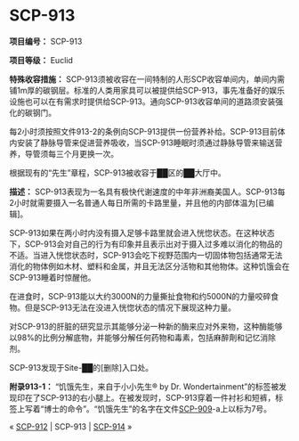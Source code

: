 # SCP-913
                        


**项目编号：** SCP-913

**项目等级：** Euclid

**特殊收容措施：** SCP-913须被收容在一间特制的人形SCP收容单间内，单间内需铺1m厚的碳钢层。标准的人类用家具可以被提供给SCP-913，事先准备好的娱乐设施也可以在有需求时提供给SCP-913。通向SCP-913收容单间的道路须安装强化的碳钢门。

每2小时须按照文件913-2的条例向SCP-913提供一份营养补给。SCP-913目前体内安装了静脉导管来促进营养吸收，当SCP-913睡眠时须通过静脉导管来输送营养，导管须每三个月更换一次。

根据现有的“先生”章程，SCP-913被收容于██区的██大厅中。

**描述：** SCP-913表现为一名具有极快代谢速度的中年非洲裔美国人。SCP-913每2小时就需要摄入一名普通人每日所需的卡路里量，并且他的内部体温为[已编辑]。

SCP-913如果在两小时内没有摄入足够卡路里就会进入恍惚状态。在这种状态下，SCP-913会对自己的行为有印象并且表示出对于摄入过多难以消化的物品的不适。当进入恍惚状态时，SCP-913会吃下视野范围内一切固体物包括通常无法消化的物体例如木材、塑料和金属，并且无法区分活物和其他物体。这种饥饿会在SCP-913睡着时惊醒他。

在进食时，SCP-913能以大约3000N的力量撕扯食物和约5000N的力量咬碎食物。但是SCP-913无法在没进入恍惚状态的情况下展现这种力量。

对SCP-913的肝脏的研究显示其能够分泌一种新的酶来应对外来物，这种酶能够以98%的比例分解底物，并能够分解任何药物和毒素，包括麻醉劑和记忆消除剂。

SCP-913发现于Site-██的[删除]入口处。

**附录913-1：** “饥饿先生，来自于小小先生® by Dr. Wondertainment”的标签被发现印在了SCP-913的右小腿上。在被发现时，SCP-913穿着一件衬衫和短裤，标签上写着“博士的命令”。“饥饿先生”的名字在文件[SCP-909](/scp-909)-a上以标为7号。



« [SCP-912](/scp-912) | SCP-913 | [SCP-914](/scp-914) »





                    